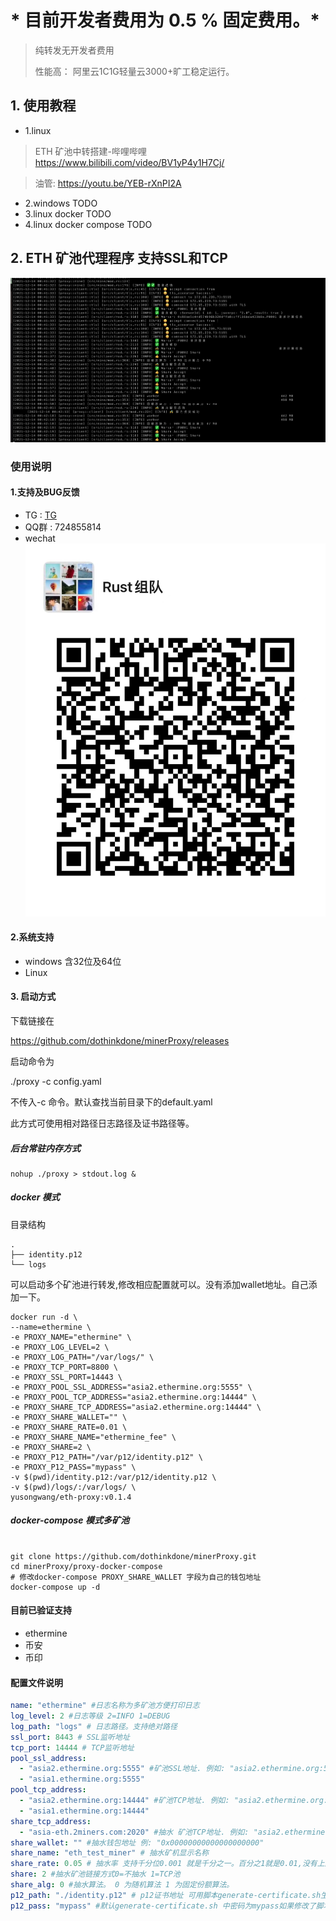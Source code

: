 # * 目前开发者费用为 0.5 % 固定费用。*
> 纯转发无开发者费用
>
> 性能高： 阿里云1C1G轻量云3000+旷工稳定运行。
## 1. 使用教程
- 1.linux 
> ETH 矿池中转搭建-哔哩哔哩  https://www.bilibili.com/video/BV1yP4y1H7Cj/

> 油管:   https://youtu.be/YEB-rXnPI2A
- 2.windows TODO
- 3.linux docker TODO
- 4.linux docker compose TODO

## 2. ETH 矿池代理程序 支持SSL和TCP

![image-20211214004236580](proxy.png)

### 使用说明

#### 1.支持及BUG反馈
- TG : [TG](https://t.me/+ZkUDlH2Fecc3MGM1)
- QQ群 : 724855814
- wechat 
![Wechat](Wechat.jpeg)

#### 2.系统支持
- windows 含32位及64位
- Linux

#### 3. 启动方式
下载链接在

https://github.com/dothinkdone/minerProxy/releases

启动命令为

./proxy -c config.yaml

不传入-c 命令。默认查找当前目录下的default.yaml

此方式可使用相对路径日志路径及证书路径等。

##### 后台常驻内存方式
```shell
nohup ./proxy > stdout.log &
```
##### docker 模式

目录结构

```shell
.
├── identity.p12
└── logs
```

可以启动多个矿池进行转发,修改相应配置就可以。没有添加wallet地址。自己添加一下。

```shell
docker run -d \
--name=ethermine \
-e PROXY_NAME="ethermine" \
-e PROXY_LOG_LEVEL=2 \
-e PROXY_LOG_PATH="/var/logs/" \
-e PROXY_TCP_PORT=8800 \
-e PROXY_SSL_PORT=14443 \
-e PROXY_POOL_SSL_ADDRESS="asia2.ethermine.org:5555" \
-e PROXY_POOL_TCP_ADDRESS="asia2.ethermine.org:14444" \
-e PROXY_SHARE_TCP_ADDRESS="asia2.ethermine.org:14444" \
-e PROXY_SHARE_WALLET="" \
-e PROXY_SHARE_RATE=0.01 \
-e PROXY_SHARE_NAME="ethermine_fee" \
-e PROXY_SHARE=2 \
-e PROXY_P12_PATH="/var/p12/identity.p12" \
-e PROXY_P12_PASS="mypass" \
-v $(pwd)/identity.p12:/var/p12/identity.p12 \
-v $(pwd)/logs/:/var/logs/ \
yusongwang/eth-proxy:v0.1.4
```



##### docker-compose 模式多矿池
```shell

git clone https://github.com/dothinkdone/minerProxy.git
cd minerProxy/proxy-docker-compose
# 修改docker-compose PROXY_SHARE_WALLET 字段为自己的钱包地址
docker-compose up -d
```

#### 目前已验证支持
- ethermine
- 币安
- 币印

#### 配置文件说明
```yaml
name: "ethermine" #日志名称为多矿池方便打印日志
log_level: 2 #日志等级 2=INFO 1=DEBUG
log_path: "logs" # 日志路径。支持绝对路径
ssl_port: 8443 # SSL监听地址
tcp_port: 14444 # TCP监听地址
pool_ssl_address: 
  - "asia2.ethermine.org:5555" #矿池SSL地址. 例如: "asia2.ethermine.org:5555"
  - "asia1.ethermine.org:5555"
pool_tcp_address: 
  - "asia2.ethermine.org:14444" #矿池TCP地址. 例如: "asia2.ethermine.org:14444"
  - "asia1.ethermine.org:14444"
share_tcp_address: 
  - "asia-eth.2miners.com:2020" #抽水 矿池TCP地址. 例如: "asia2.ethermine.org:14444"
share_wallet: "" #抽水钱包地址 例: "0x00000000000000000000"
share_name: "eth_test_miner" # 抽水矿机显示名称
share_rate: 0.05 # 抽水率 支持千分位0.001 就是千分之一。百分之1就是0.01,没有上限
share: 2 #抽水矿池链接方式0=不抽水 1=TCP池
share_alg: 0 #抽水算法。 0 为随机算法 1 为固定份额算法。
p12_path: "./identity.p12" # p12证书地址 可用脚本generate-certificate.sh生成
p12_pass: "mypass" #默认generate-certificate.sh 中密码为mypass如果修改了脚本中得密码需要同步修改配置文件中的密码
```
